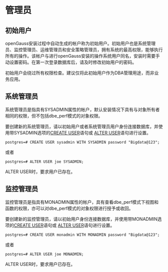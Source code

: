 # 管理员<a name="ZH-CN_TOPIC_0246507959"></a>

## 初始用户<a name="zh-cn_topic_0237121100_section41994915210"></a>

openGauss安装过程中自动生成的帐户称为初始用户。初始用户也是系统管理员、监控管理员、运维管理员和安全策略管理员，拥有系统的最高权限，能够执行所有的操作。该帐户与进行openGauss安装的操作系统用户同名，安装时需要手动设置密码。在第一次登录数据库后，请及时修改初始用户的密码。

初始用户会绕过所有权限检查。建议仅将此初始用户作为DBA管理用途，而非业务应用。

## 系统管理员<a name="zh-cn_topic_0237121100_section441452135814"></a>

系统管理员是指具有SYSADMIN属性的帐户，默认安装情况下具有与对象所有者相同的权限，但不包括dbe\_perf模式的对象权限。

要创建新的系统管理员，请以初始用户或者系统管理员用户身份连接数据库，并使用带SYSADMIN选项的[CREATE USER](CREATE-USER.md)语句或  [ALTER USER](ALTER-USER.md)语句进行设置。

```
postgres=# CREATE USER sysadmin WITH SYSADMIN password "Bigdata@123";
```

或者

```
postgres=# ALTER USER joe SYSADMIN;
```

ALTER USER时，要求用户已存在。

## 监控管理员<a name="zh-cn_topic_0237121100_section4709123485918"></a>

监控管理员是指具有MONADMIN属性的帐户，具有查看dbe\_perf模式下视图和函数的权限，亦可以对dbe\_perf模式的对象权限进行授予或收回。

要创建新的监控管理员，请以初始用户身份连接数据库，并使用带MONADMIN选项的[CREATE USER](CREATE-USER.md)语句或  [ALTER USER](ALTER-USER.md)语句进行设置。

```
postgres=# CREATE USER monadmin WITH MONADMIN password "Bigdata@123";
```

或者

```
postgres=# ALTER USER joe MONADMIN;
```

ALTER USER时，要求用户已存在。

